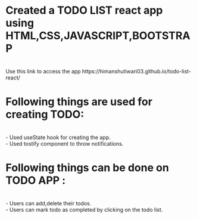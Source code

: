 # Created a TODO LIST react app using HTML,CSS,JAVASCRIPT,BOOTSTRAP
<br>
Use this link to access the app https://himanshutiwari03.github.io/todo-list-react/
<br>

# Following things are used for creating TODO:
<br>
 - Used useState hook for creating the app.
 <br>
 - Used tostify component to throw notifications.
 
# Following things can be done on TODO APP :
<br>
 - Users can add,delete their todos.
 <br>
 - Users can mark todo as completed by clicking on the todo list. 
